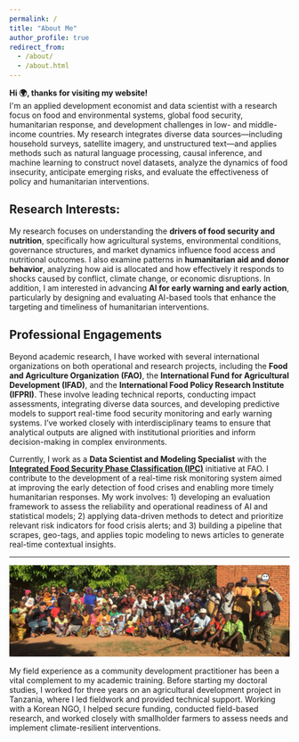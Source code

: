 ```yaml
---
permalink: /
title: "About Me"
author_profile: true
redirect_from: 
  - /about/
  - /about.html
---
```


**Hi 🌍, thanks for visiting my website!**  
I'm an applied development economist and data scientist with a research focus on food and environmental systems, global food security, humanitarian response, and development challenges in low- and middle-income countries. My research integrates diverse data sources—including household surveys, satellite imagery, and unstructured text—and applies methods such as natural language processing, causal inference, and machine learning to construct novel datasets, analyze the dynamics of food insecurity, anticipate emerging risks, and evaluate the effectiveness of policy and humanitarian interventions.

## Research Interests:

My research focuses on understanding the **drivers of food security and nutrition**, specifically how agricultural systems, environmental conditions, governance structures, and market dynamics influence food access and nutritional outcomes. I also examine patterns in **humanitarian aid and donor behavior**, analyzing how aid is allocated and how effectively it responds to shocks caused by conflict, climate change, or economic disruptions. In addition, I am interested in advancing **AI for early warning and early action**, particularly by designing and evaluating AI-based tools that enhance the targeting and timeliness of humanitarian interventions.

## Professional Engagements

Beyond academic research, I have worked with several international organizations on both operational and research projects, including the **Food and Agriculture Organization (FAO)**, the **International Fund for Agricultural Development (IFAD)**, and the **International Food Policy Research Institute (IFPRI)**. These involve leading technical reports, conducting impact assessments, integrating diverse data sources, and developing predictive models to support real-time food security monitoring and early warning systems. I’ve worked closely with interdisciplinary teams to ensure that analytical outputs are aligned with institutional priorities and inform decision-making in complex environments.

Currently, I work as a **Data Scientist and Modeling Specialist** with the **[Integrated Food Security Phase Classification (IPC)](https://www.ipcinfo.org/)** initiative at FAO. I contribute to the development of a real-time risk monitoring system aimed at improving the early detection of food crises and enabling more timely humanitarian responses. My work involves: 1) developing an evaluation framework to assess the reliability and operational readiness of AI and statistical models; 2) applying data-driven methods to detect and prioritize relevant risk indicators for food crisis alerts; and 3) building a pipeline that scrapes, geo-tags, and applies topic modeling to news articles to generate real-time contextual insights.

---

![Fieldwork in Kilosa District, Tanzania (2017)](images/tanzania.png)

My field experience as a community development practitioner has been a vital complement to my academic training. Before starting my doctoral studies, I worked for three years on an agricultural development project in Tanzania, where I led fieldwork and provided technical support. Working with a Korean NGO, I helped secure funding, conducted field-based research, and worked closely with smallholder farmers to assess needs and implement climate-resilient interventions.



